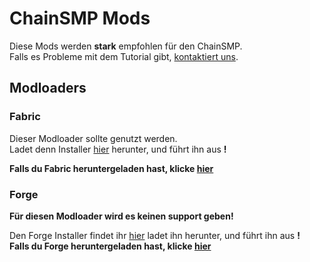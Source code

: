 # ChainSMP Mods
Diese Mods werden **stark** empfohlen für den ChainSMP.  <br/>Falls es Probleme mit dem Tutorial gibt, [kontaktiert uns](https://discord.gg/7V6Dpt5cDq).
## Modloaders
### Fabric
Dieser Modloader sollte genutzt werden.<br/>
Ladet denn Installer [hier](https://fabricmc.net/use/installer/) herunter, und führt ihn aus **!**<br/>

**Falls du Fabric heruntergeladen hast, klicke [hier](https://github.com/D1p4k/ChainSMPGuide/blob/main/DE/Fabric/ChainSMPMods.md)**


### Forge
**Für diesen Modloader wird es keinen support geben!**

Den Forge Installer findet ihr [hier](https://maven.minecraftforge.net/net/minecraftforge/forge/1.18.2-40.1.0/forge-1.18.2-40.1.0-installer.jar) ladet ihn herunter, und führt ihn aus **!**<br/>
**Falls du Forge heruntergeladen hast, klicke [hier](https://github.com/D1p4k/ChainSMPGuide/blob/main/DE/Forge/ChainSMPMods.md)**

